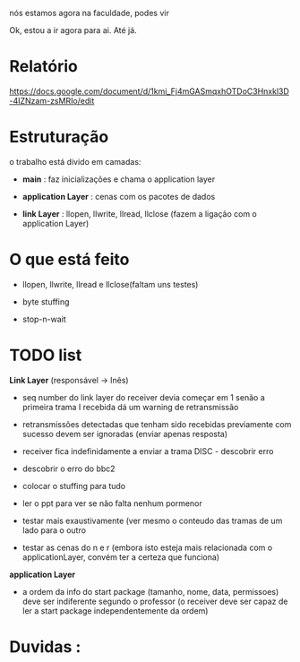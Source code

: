 nós estamos agora na faculdade, podes vir

Ok, estou a ir agora para ai. Até já.

# Relatório #

https://docs.google.com/document/d/1kmi_Fj4mGASmqxhOTDoC3Hnxkl3D-4IZNzam-zsMRIo/edit

# Estruturação #

o trabalho está divido em camadas:

* **main** : faz inicializações e chama o application layer

* **application Layer** : cenas com os pacotes de dados

* **link Layer** : llopen, llwrite, llread, llclose (fazem a ligação com o application Layer)

# O que está feito  #

* llopen, llwrite, llread e llclose(faltam uns testes)

* byte stuffing

* stop-n-wait

# TODO list #

**Link Layer** (responsável -> Inês)

* seq number do link layer do receiver devia começar em 1 senão a primeira trama I recebida dá um warning de retransmissão

* retransmissões detectadas que tenham sido recebidas previamente com sucesso devem ser ignoradas (enviar apenas resposta)

* receiver fica indefinidamente a enviar a trama DISC - descobrir erro


* descobrir o erro do bbc2

* colocar o stuffing para tudo

* ler o ppt para ver se não falta nenhum pormenor

* testar mais exaustivamente (ver mesmo o conteudo das tramas de um lado para o outro

* testar as cenas do n e r (embora isto esteja mais relacionada com o applicationLayer, convém ter a certeza que funciona)

**application Layer**

* a ordem da info do start package (tamanho, nome, data, permissoes) deve ser indiferente segundo o professor (o receiver deve ser capaz de ler a start package independentemente da ordem)


# Duvidas : #